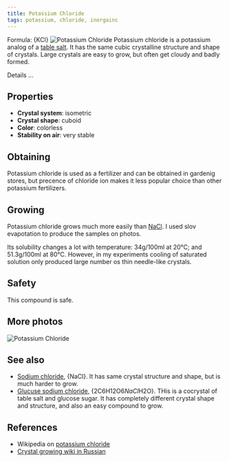 ```yaml
---
title: Potassium Chloride
tags: potassium, chloride, inorgainc
---
```

Formula: {KCl}
![Potassium Chloride](@root/crystals/images/potassium-chloride/dsc02324.jpg)
Potassium chloride is a potassium analog of a [table salt](@root/crystals/sodium-chloride//). It has the same cubic crystalline structure and shape of crystals. Large crystals are easy to grow, but often get cloudy and badly formed.

<span class="cut">Details ...</span>
## Properties
* **Crystal system**: isometric
* **Crystal shape**: cuboid
* **Color**: colorless
* **Stability on air**: very stable

## Obtaining
Potassium chloride is used as a fertilizer and can be obtained in gardenig stores, but precence of chloride ion makes it less popular choice than other potassium fertilizers.

## Growing
Potassium chloride grows much more easily than [NaCl](@root/crystals/sodium-chloride//). I used slov evapotation to produce the samples on photos.

Its solubility changes a lot with temperature: 34g/100ml at 20&deg;C; and 51.3g/100ml at 80&deg;C. However, in my experiments cooling of saturated solution only produced large number os thin needle-like crystals.

## Safety
This compound is safe.

## More photos
![Potassium Chloride](@root/crystals/images/potassium-chloride/dsc02313.jpg)

## See also
* [Sodium chloride](@root/crystals/sodium-chloride//), {NaCl}. It has same crystal structure and shape, but is much harder to grow.
* [Glucuse sodium chloride](@root/crystals/glucose-sodium-chloride//), {2C6H12O6*NaCl*H2O}. THis is a cocrystal of table salt and glucose sugar. It has completely different crystal shape and structure, and also an easy compound to grow.

## References
* Wikipedia on [potassium chloride](https://en.wikipedia.org/wiki/Potassium_chloride)
* [Crystal growing wiki in Russian](http://ru.crystalls.info/%D0%A5%D0%BB%D0%BE%D1%80%D0%B8%D0%B4_%D0%BA%D0%B0%D0%BB%D0%B8%D1%8F)
